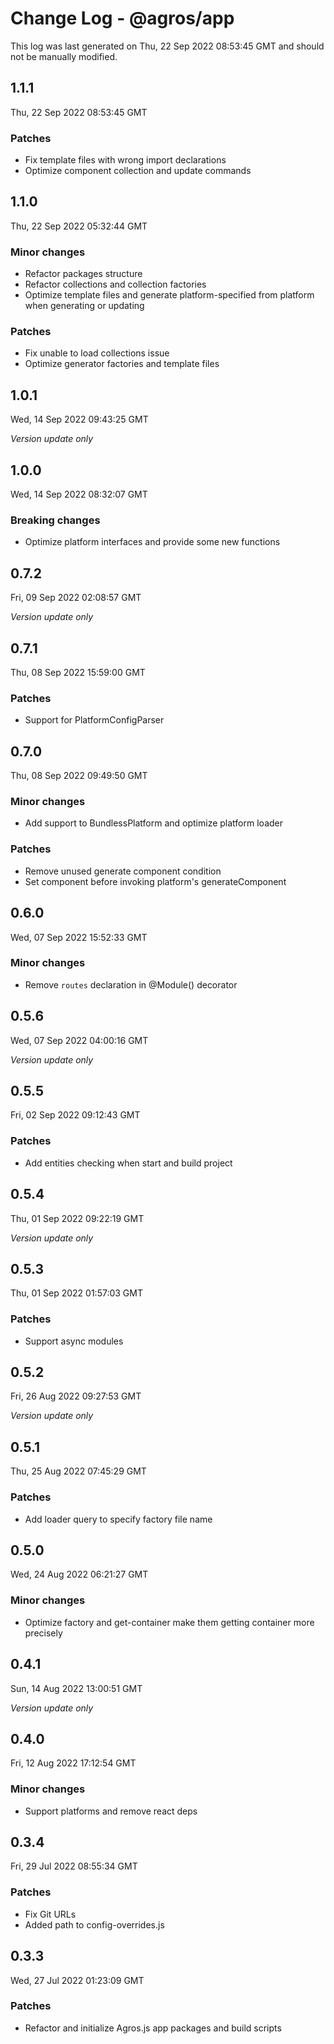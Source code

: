# Change Log - @agros/app

This log was last generated on Thu, 22 Sep 2022 08:53:45 GMT and should not be manually modified.

## 1.1.1
Thu, 22 Sep 2022 08:53:45 GMT

### Patches

- Fix template files with wrong import declarations
- Optimize component collection and update commands

## 1.1.0
Thu, 22 Sep 2022 05:32:44 GMT

### Minor changes

- Refactor packages structure
- Refactor collections and collection factories
- Optimize template files and generate platform-specified from platform when generating or updating

### Patches

- Fix unable to load collections issue
- Optimize generator factories and template files

## 1.0.1
Wed, 14 Sep 2022 09:43:25 GMT

_Version update only_

## 1.0.0
Wed, 14 Sep 2022 08:32:07 GMT

### Breaking changes

- Optimize platform interfaces and provide some new functions

## 0.7.2
Fri, 09 Sep 2022 02:08:57 GMT

_Version update only_

## 0.7.1
Thu, 08 Sep 2022 15:59:00 GMT

### Patches

- Support for PlatformConfigParser

## 0.7.0
Thu, 08 Sep 2022 09:49:50 GMT

### Minor changes

- Add support to BundlessPlatform and optimize platform loader

### Patches

- Remove unused generate component condition
- Set component before invoking platform's generateComponent

## 0.6.0
Wed, 07 Sep 2022 15:52:33 GMT

### Minor changes

- Remove `routes` declaration in @Module() decorator

## 0.5.6
Wed, 07 Sep 2022 04:00:16 GMT

_Version update only_

## 0.5.5
Fri, 02 Sep 2022 09:12:43 GMT

### Patches

- Add entities checking when start and build project

## 0.5.4
Thu, 01 Sep 2022 09:22:19 GMT

_Version update only_

## 0.5.3
Thu, 01 Sep 2022 01:57:03 GMT

### Patches

- Support async modules

## 0.5.2
Fri, 26 Aug 2022 09:27:53 GMT

_Version update only_

## 0.5.1
Thu, 25 Aug 2022 07:45:29 GMT

### Patches

- Add loader query to specify factory file name

## 0.5.0
Wed, 24 Aug 2022 06:21:27 GMT

### Minor changes

- Optimize factory and get-container make them getting container more precisely

## 0.4.1
Sun, 14 Aug 2022 13:00:51 GMT

_Version update only_

## 0.4.0
Fri, 12 Aug 2022 17:12:54 GMT

### Minor changes

- Support platforms and remove react deps

## 0.3.4
Fri, 29 Jul 2022 08:55:34 GMT

### Patches

- Fix Git URLs
- Added path to config-overrides.js

## 0.3.3
Wed, 27 Jul 2022 01:23:09 GMT

### Patches

- Refactor and initialize Agros.js app packages and build scripts


